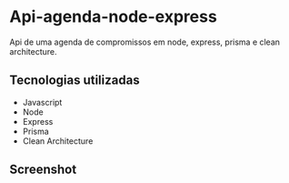 # Api-agenda-node-express
Api de uma agenda de compromissos em node, express, prisma e clean architecture.

## Tecnologias utilizadas

<ul>
  <li>Javascript</li>
  <li>Node</li>
  <li>Express</li>
  <li>Prisma</li>
  <li>Clean Architecture</li>
</ul>

## Screenshot

